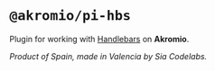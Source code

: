# `@akromio/pi-hbs`

Plugin for working with [Handlebars](https://handlebarsjs.com/) on **Akromio**.

*Product of Spain, made in Valencia by Sia Codelabs.*

